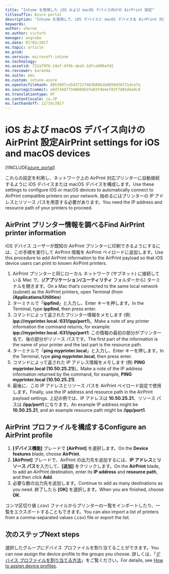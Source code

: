 ```yaml
---
title: "Intune を使用した iOS および macOS デバイス向けの AirPrint 設定"
titlesuffix: Azure portal
description: "Intune を使用して、iOS デバイスと macOS デバイスを AirPrint 対応プリンターに自動接続する方法について説明します。\""
keywords: 
author: vhorne
ms.author: victorh
manager: angrobe
ms.date: 07/03/2017
ms.topic: article
ms.prod: 
ms.service: microsoft-intune
ms.technology: 
ms.assetid: 712a79fb-14ef-4f6b-aba5-1dfca900afd2
ms.reviewer: karanda
ms.suite: ems
ms.custom: intune-azure
ms.openlocfilehash: 8953997ce5437227463b8061b8059d58721dce7a
ms.sourcegitcommit: a9d734877340894637e03f4b4ef83f7d01ddedc8
ms.translationtype: HT
ms.contentlocale: ja-JP
ms.lasthandoff: 12/19/2017
---
```

# <a name="airprint-settings-for-ios-and-macos-devices"></a><span data-ttu-id="baf7b-103">iOS および macOS デバイス向けの AirPrint 設定</span><span class="sxs-lookup"><span data-stu-id="baf7b-103">AirPrint settings for iOS and macOS devices</span></span>

[!INCLUDE[azure_portal](./includes/azure_portal.md)]

<span data-ttu-id="baf7b-104">これらの設定を利用し、ネットワーク上の AirPrint 対応プリンターに自動接続するように iOS デバイスまたは macOS デバイスを構成します。</span><span class="sxs-lookup"><span data-stu-id="baf7b-104">Use these settings to configure iOS or macOS devices to automatically connect to AirPrint compatible printers on your network.</span></span> <span data-ttu-id="baf7b-105">始めるにはプリンターの IP アドレスとリソース パスを用意する必要があります。</span><span class="sxs-lookup"><span data-stu-id="baf7b-105">You need the IP address and resource path of your printers to proceed.</span></span>

## <a name="find-airprint-printer-information"></a><span data-ttu-id="baf7b-106">AirPrint プリンター情報を調べる</span><span class="sxs-lookup"><span data-stu-id="baf7b-106">Find AirPrint printer information</span></span>

<span data-ttu-id="baf7b-107">iOS デバイス ユーザーが既知の AirPrint プリンターに印刷できるようにするには、この手順を実行して AirPrint 情報を AirPrint ペイロードに追加します。</span><span class="sxs-lookup"><span data-stu-id="baf7b-107">Use this procedure to add AirPrint information to the AirPrint payload so that iOS device users can print to known AirPrint printers.</span></span>

1. <span data-ttu-id="baf7b-108">AirPrint プリンターと同じローカル ネットワーク (サブネット) に接続している Mac で、(**/アプリケーション/ユーティリティ** フォルダーから) ターミナルを開きます。</span><span class="sxs-lookup"><span data-stu-id="baf7b-108">On a Mac that’s connected to the same local network (subnet) as the AirPrint printers, open Terminal (from **/Applications/Utilities**)</span></span>
2. <span data-ttu-id="baf7b-109">ターミナルで「**ippfind**」と入力し、Enter キーを押します。</span><span class="sxs-lookup"><span data-stu-id="baf7b-109">In the Terminal, type **ippfind**, then press enter.</span></span>
3. <span data-ttu-id="baf7b-110">コマンドによって返されたプリンター情報をメモします (例: **ipp://myprinter.local.:631/ipp/port1**)。</span><span class="sxs-lookup"><span data-stu-id="baf7b-110">Make a note of any printer information the command returns, for example: **ipp://myprinter.local.:631/ipp/port1**.</span></span> <span data-ttu-id="baf7b-111">この情報の最初の部分がプリンター名で、後の部分がリソース パスです。</span><span class="sxs-lookup"><span data-stu-id="baf7b-111">The first part of the information is the name of your printer and the last part is the resource path.</span></span>
4. <span data-ttu-id="baf7b-112">ターミナルで「**ping myprinter.local**」と入力し、Enter キーを押します。</span><span class="sxs-lookup"><span data-stu-id="baf7b-112">In the Terminal, type **ping myprinter.local**, then press enter.</span></span>
5. <span data-ttu-id="baf7b-113">コマンドによって返された IP アドレス情報をメモします (例: **PING myprinter.local (10.50.25.21)**)。</span><span class="sxs-lookup"><span data-stu-id="baf7b-113">Make a note of the IP address information returned by the command, for example, **PING myprinter.local (10.50.25.21)**.</span></span>
6. <span data-ttu-id="baf7b-114">最後に、この IP アドレスとリソース パスを AirPrint ペイロード設定で使用します。</span><span class="sxs-lookup"><span data-stu-id="baf7b-114">Finally, use the IP address and resource path in the AirPrint payload settings.</span></span> <span data-ttu-id="baf7b-115">上記の例では、IP アドレスは **10.50.25.21**、リソース パスは **/ipp/port1** になります。</span><span class="sxs-lookup"><span data-stu-id="baf7b-115">An example IP address might be **10.50.25.21**, and an example resource path might be **/ipp/port1**.</span></span>

## <a name="configure-an-airprint-profile"></a><span data-ttu-id="baf7b-116">AirPrint プロファイルを構成する</span><span class="sxs-lookup"><span data-stu-id="baf7b-116">Configure an AirPrint profile</span></span>

1. <span data-ttu-id="baf7b-117">**[デバイス機能]** ブレードで **[AirPrint]** を選択します。</span><span class="sxs-lookup"><span data-stu-id="baf7b-117">On the **Device features** blade, choose **AirPrint**.</span></span>
2. <span data-ttu-id="baf7b-118">**[AirPrint]** ブレードで、AirPrint の出力先を追加するには、**IP アドレス**と**リソース パス**を入力して、**[追加]** をクリックします。</span><span class="sxs-lookup"><span data-stu-id="baf7b-118">On the **AirPrint** blade, to add an AirPrint destination, enter its **IP address** and **resource path**, and then click **Add**.</span></span>
3. <span data-ttu-id="baf7b-119">必要な数の出力先を追加します。</span><span class="sxs-lookup"><span data-stu-id="baf7b-119">Continue to add as many destinations as you need.</span></span> <span data-ttu-id="baf7b-120">終了したら **[OK]** を選択します。</span><span class="sxs-lookup"><span data-stu-id="baf7b-120">When you are finished, choose **OK**.</span></span>

<span data-ttu-id="baf7b-121">コンマ区切り値 (.csv) ファイルからプリンターの一覧をインポートしたり、一覧をエクスポートすることもできます。</span><span class="sxs-lookup"><span data-stu-id="baf7b-121">You can also import a list of printers from a comma-separated values (.csv) file or export the list.</span></span>


## <a name="next-steps"></a><span data-ttu-id="baf7b-122">次のステップ</span><span class="sxs-lookup"><span data-stu-id="baf7b-122">Next steps</span></span>

<span data-ttu-id="baf7b-123">選択したグループにデバイス プロファイルを割り当てることができます。</span><span class="sxs-lookup"><span data-stu-id="baf7b-123">You can now assign the device profile to the groups you choose.</span></span> <span data-ttu-id="baf7b-124">詳しくは、「[デバイス プロファイルを割り当てる方法](device-profile-assign.md)」をご覧ください。</span><span class="sxs-lookup"><span data-stu-id="baf7b-124">For details, see [How to assign device profiles](device-profile-assign.md).</span></span>